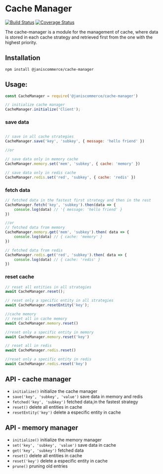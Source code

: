 # Cache Manager

[![Build Status](https://travis-ci.org/janis-commerce/cache-manager.svg?branch=JCN-52-memory-manager)](https://travis-ci.org/janis-commerce/cache-manager)
[![Coverage Status](https://coveralls.io/repos/github/janis-commerce/cache-manager/badge.svg?branch=JCN-52-memory-manager)](https://coveralls.io/github/janis-commerce/cache-manager?branch=JCN-52-memory-manager)


The cache-manager is a module for the management of cache, where data is stored in each cache strategy and retrieved first from the one with the highest priority. 

## Installation

```
npm install @janiscommerce/cache-manager
```

## Usage:
```js
const CacheManager = require('@janiscommerce/cache-manager')

// initialize cache manager
CacheManager.initialize('Client');
```

### save data

```js

// save in all cache strategies
CacheManager.save('key', 'subkey', { message: 'hello friend' })

//or

// save data only in memory cache
CacheManager.memory.set('mem', 'subkey', { cache: 'memory' })

// save data only in redis cache
CacheManager.redis.set('red', 'subkey', { cache: 'redis' })


```
### fetch data
```js
// fetched data in the fastest first strategy and then in the rest
CacheManager.fetch('key', 'subkey').then(data => {
    console.log(data) // '{ message: 'hello friend' }
})

//or
// fetched data from memory
CacheManager.memory.get('mem', 'subkey').then( data => {
    console.log(data) // { cache: 'memory' }
})

// fetched data from redis
CacheManager.redis.get('red', 'subkey').then( data => {
    console.log(data) // { cache: 'redis' }
})
```

### reset cache
```js
// reset all entities in all strategies
await CacheManager.reset();

// reset only a specific entity in all strategies
await CacheManager.resetEntity('key');

//cache memory
// reset all in cache memory
await CacheManager.memory.reset()

//reset only a specific entity in memory
await CacheManager.memory.reset('key')

// reset all in redis
await CacheManager.redis.reset()

//reset only a specific entity in redis
await CacheManager.redis.reset('key')

```
## API - cache manager

- `initialize()`
initialize the cache manager
- `save('key', 'subkey', 'value')`
save data in memory and redis
- `fetched('key', 'subkey')`
fetched data,in the fastest strategy
- `reset()`
delete all entities in cache
- `resetEntity('key')`
delete a especific entity in cache


## API - memory manager

- `initialize()`
initialize the memory manager
- `set('key', 'subkey', 'value')`
save data in cache
- `get('key', 'subkey')`
fetched data
- `reset()`
delete all entities in cache
- `reset('key')`
delete a especific entity in cache
- `prune()`
pruning old entries








